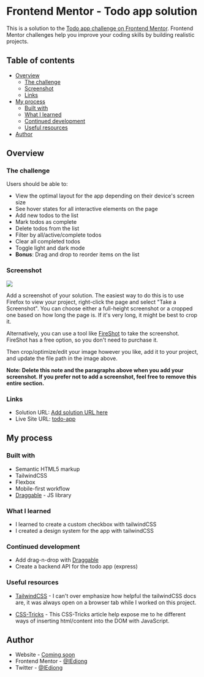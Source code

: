 # Frontend Mentor - Todo app solution

This is a solution to the [Todo app challenge on Frontend Mentor](https://www.frontendmentor.io/challenges/todo-app-Su1_KokOW). Frontend Mentor challenges help you improve your coding skills by building realistic projects.

## Table of contents

- [Overview](#overview)
  - [The challenge](#the-challenge)
  - [Screenshot](#screenshot)
  - [Links](#links)
- [My process](#my-process)
  - [Built with](#built-with)
  - [What I learned](#what-i-learned)
  - [Continued development](#continued-development)
  - [Useful resources](#useful-resources)
- [Author](#author)

## Overview

### The challenge

Users should be able to:

- View the optimal layout for the app depending on their device's screen size
- See hover states for all interactive elements on the page
- Add new todos to the list
- Mark todos as complete
- Delete todos from the list
- Filter by all/active/complete todos
- Clear all completed todos
- Toggle light and dark mode
- **Bonus**: Drag and drop to reorder items on the list

### Screenshot

![](./screenshot.jpg)

Add a screenshot of your solution. The easiest way to do this is to use Firefox to view your project, right-click the page and select "Take a Screenshot". You can choose either a full-height screenshot or a cropped one based on how long the page is. If it's very long, it might be best to crop it.

Alternatively, you can use a tool like [FireShot](https://getfireshot.com/) to take the screenshot. FireShot has a free option, so you don't need to purchase it.

Then crop/optimize/edit your image however you like, add it to your project, and update the file path in the image above.

**Note: Delete this note and the paragraphs above when you add your screenshot. If you prefer not to add a screenshot, feel free to remove this entire section.**

### Links

- Solution URL: [Add solution URL here](https://your-solution-url.com)
- Live Site URL: [todo-app](https://iediong-todo-app.netlify.app/)

## My process

### Built with

- Semantic HTML5 markup
- TailwindCSS
- Flexbox
- Mobile-first workflow
- [Draggable](https://shopify.github.io/draggable/) - JS library

### What I learned

- I learned to create a custom checkbox with tailwindCSS
- I created a design system for the app with tailwindCSS

### Continued development

- Add drag-n-drop with [Draggable](https://shopify.github.io/draggable/)
- Create a backend API for the todo app (express)

### Useful resources

- [TailwindCSS](https://tailwindcss.com/docs/installation) - I can't over emphasize how helpful the tailwindCSS docs are, it was always open on a browser tab while I worked on this project.

- [CSS-Tricks](https://css-tricks.com/comparing-methods-for-appending-and-inserting-with-javascript/) - This CSS-Tricks article help expose me to he different ways of inserting html/content into the DOM with JavaScript.

## Author

- Website - [Coming soon](https://www.your-site.com)
- Frontend Mentor - [@IEdiong](https://www.frontendmentor.io/profile/IEdiong)
- Twitter - [@IEdiong](https://www.twitter.com/IEdiong)
